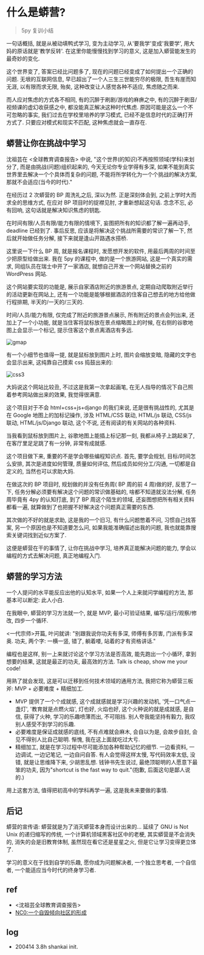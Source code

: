 # 什么是蟒营?
> 5py 复训小结

一句话概括, 就是从被动填鸭式学习, 变为主动学习, 从'要我学'变成'我要学', 用大妈的原话就是'教学反转'. 在这里你能慢慢找到学习的意义, 这是加入蟒营能发生的最奇妙的变化.

这个世界变了, 答案已经比问题多了, 现在的问题已经变成了如何提出一个正确的问题. 无垠的互联网信息, 早已超出了一个人三生三世能穷尽的极限, 吾生有崖而知无涯, 以有限而求无限, 殆矣, 这种改变让人感觉各种不适应, 焦虑随之而来.

而人应对焦虑的方式各不相同, 有的沉醉于刷剧/游戏的麻痹之中, 有的沉醉于刷音/视频课的虚幻收获感之中, 都没能真正解决这种时代焦虑. 原因可能是这么一个不可忽略的事实, 我们过去在学校里培养的学习模式, 已经不是信息时代的正确打开方式了. 只要应对模式和现实不匹配, 这种焦虑就会一直存在.
  
## 蟒营让你在挑战中学习

沈祖芸在 <全球教育调查报告> 中说, "这个世界(的知识)不再按照领域(学科)来划分了, 而是由挑战(问题)组织起来的, 今天无论你专业学得有多深, 如果不能到真实世界里去解决一个个具体而复杂的问题, 不能将所学转化为一个个挑战的解决方案, 那就不会适应(当今的时代)."

在经历过 2 次蟒营的 BP 周洗礼之后, 深以为然. 正是深刻体会到, 之前上学时大而求全的思维方式, 在应对 BP 项目时的捉襟见肘, 才重新想起这句话. 念念不忘, 必有回响, 这句话就是解决知识焦虑的钥匙.

在时间有限/人员有限/能力有限的情境下, 妄图把所有的知识都了解一遍再动手, deadline 已经到了. 事后反思, 应该是将解决这个挑战所需要的常识了解一下, 然后就开始做任务分解, 接下来就是逢山开路遇水搭桥.

这里说一下什么 BP 周, 就是报名课程时, 发愿想开发的软件, 用最后两周的时间至少把原型给做出来. 我在 5py 的课程中, 做的是一个旅游网站, 这是一个真实的需求, 同组队员在瑞士中开了一家酒店, 就想自己开发一个网站替换之前的 WordPress 网站.

 这个网站要实现的功能是, 展示自家酒店附近的旅游景点, 定期自动爬取附近举行的活动更新在网站上, 还有一个功能是能够根据酒店的住客自己想去的地方给他做行程排期, 半天的/一天的/三天的.

时间/人员/能力有限, 仅完成了附近的旅游景点展示, 所有附近的景点会列出来, 还加上了一个小功能, 就是当住客将鼠标放在景点缩略图上的时候, 在右侧的谷歌地图上会显示一个标记, 提示住客这个景点离酒店有多远.


![gmap](http://ydlj.zoomquiet.top/ipic/2020-04-15-5py143-0.png?imageView2/2/w/360)


有一个小细节也值得一提, 就是鼠标放到图片上时, 图片会缩放变暗, 隐藏的文字也会显示出来, 这纯靠自己摸索 css 捣鼓出来的:

![css3](http://ydlj.zoomquiet.top/ipic/2020-04-15-5py143.png?imageView2/2/w/240)



大妈说这个网站比较丑, 不过这是我第一次拿起画笔, 在无人指导的情况下自己照着参考网站做出来的效果, 我觉得很满意.

这个项目对于不会 html+css+js+django 的我们来说, 还是很有挑战性的, 尤其是在 Google 地图上的加标记操作, 涉及 HTML/CSS 联动, HTML/js 联动, CSS/js 联动, HTML/js/Django 联动, 这个不说, 还有阅读的有关网站的各种资料.

当我看到鼠标放到图片上, 谷歌地图上能插上标记那一刻, 我都从椅子上跳起来了, 在客厅里足足跳了有一分钟, 非常有成就感.

这个项目做下来, 重要的不是学会哪些编程知识点. 首先, 要学会规划, 目标/时间怎么安排, 其次是进度如何管理, 质量如何评估, 然后成员如何分工/沟通, 一切都是自定义的, 当然也可以求助大妈. 

在做这次的 BP 项目时, 规划做的并没有任务周( BP 周的前 4 周)做的好, 反思了一下, 任务分解必须要有解决这个问题的常识做基础的, 啥都不知道就没法分解, 任务周毕竟有 4py 的认知打底, 到了 BP 周这个陌生的领域, 还妄图想把所有相关资料都看一遍, 就算做到了也把握不好解决这个问题真正需要的东西.

其次做的不好的就是求助, 这是我的一个旧习, 有什么问题憋着不问, 习惯自己找答案, 另一个原因也是不知道要怎么问, 如果我能准确描述出我的问题, 我也就能靠搜索关键词找到近似方案了.

这便是蟒营在干的事情了, 让你在挑战中学习, 培养真正能解决问题的能力, 学会以编程的方式去解决问题, 真正地编程入门.

## 蟒营的学习方法

一个人提问的水平能反应出他的认知水平, 如果一个人上来就问学编程的方法, 那基本可以断定: 此人小白.

在我眼中, 蟒营的学习方法就一个, 就是 MVP, 最小可验证结果, 编写/运行/观察/修改, 四步一个循环.

<一代宗师>开篇, 叶问就讲: "别跟我说你功夫有多深, 师傅有多厉害, 门派有多深奥. 功夫, 两个字: 一横一竖, 错了, 躺着喽, 站着的才有资格讲话." 

编程也是这样, 别一上来就讨论这个学习方法是否高效, 能先跑出一个小循环, 拿到想要的结果, 这就是最正的功夫, 最高效的方法. Talk is cheap, show me your code!

用熟了就会发现, 这是可以迁移到任何技术领域的通用方法, 我把它称为蟒营三板斧: MVP + 必要难度 + 精细加工. 

- MVP 提供了一个个成就感, 这个成就感就是学习兴趣的发动机, '凭一口气点一盏灯', '教育就是点燃火焰', 灯也好, 火焰也好, 这个火种说的就是成就感, 是自信, 获得了火种, 学习的乐趣喷薄而出, 不可阻挡. 别人夸我能坚持有毅力, 我叹别人感受不到学习的乐趣.
- 必要难度是保证成就感的底线, 不有点难就会麻木, 会自以为是, 会故步自封, 会见不得别人比自己聪明. 惭愧, 我在这上面就吃过大亏.
- 精细加工, 就是在学习过程中尽可能添加各种帮助记忆的细节. 一边看资料, 一边调试, 一边记笔记, 一边自问自答. 有人会觉得这样太慢, 写代码效率太低, 没错, 就是让思维降下来, 少胡思乱想. 钱钟书先生说过, 最绝顶聪明的人愿意下最笨的功夫, 因为"shortcut is the fast way to quit."(抱歉, 后面这句是鄙人说的.)

用上这套方法, 值得把初高中的学科再学一遍, 这是我未来要做的事情.

## 后记

蟒营的宣传语: 蟒营就是为了消灭蟒营本身而设计出来的... 延续了 GNU is Not Unix 的递归缩写的传统, 一个计算机领域黑客社区中的老梗, 其实蟒营是不会消失的, 消失的会是旧教育体制, 虽然现在看它还是星星之火, 但是它让学习变得更立体了.

学习的意义在于找到自学的乐趣, 愿你成为问题解决者, 一个独立思考者, 一个自信者, 一个能适应当今时代的终身学习者.

## ref

- <沈祖芸全球教育调查报告>
- [NC0:一个自毁倾向社区的形成](https://blog.101.camp/nc/190711-nc101-self-destruction/)

## log

- 200414 3.8h shankai init.

